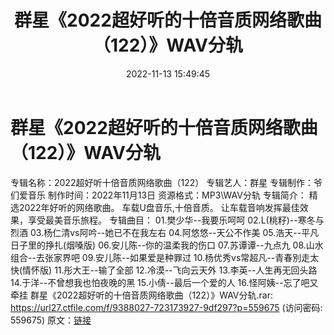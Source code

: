 ﻿---
title: 群星《2022超好听的十倍音质网络歌曲（122）》WAV分轨
date: 2022-11-13 15:49:45
categories: WAV车载音乐、镜像
tags: 华语中文
---
# 群星《2022超好听的十倍音质网络歌曲（122）》WAV分轨

专辑名称：2022超好听十倍音质网络歌曲（122）
专辑艺人：群星
专辑制作：爷们爱音乐
制作时间：2022年11月13日
资源格式：MP3\WAV分轨
专辑简介：
精选2022年好听的网络歌曲。
车载U盘音乐,十倍音质。
让车载音响发挥最佳效果，享受最美音乐旅程。
专辑曲目：
01.樊少华--我要乐呵呵
02.L(桃籽)--寒冬与烈酒
03.杨仁清vs阿吟--她已不在我左右
04.阿悠悠--天公不作美
05.浩天--平凡日子里的挣扎(烟嗓版)
06.安儿陈--你的温柔我的伤口
07.苏谭谭--九点九
08.山水组合--去张家界吧
09.安儿陈--如果爱是种罪过
10.杨优秀vs常超凡--青春別走太快(情怀版)
11.彤大王--输了全部
12.冷漠--飞向云天外
13.李英--人生再无回头路
14.于洋--不曾想我也怕夜晚的黑
15.小倩--最后一个爱的人
16.怪阿姨--忘了吧又牵挂
群星《2022超好听的十倍音质网络歌曲（122）》WAV分轨.rar:
https://url27.ctfile.com/f/9388027-723173927-9df297?p=559675
(访问密码: 559675)
原文：[链接](https://blog.sina.com.cn/s/blog_1647c7e760103107q.html)